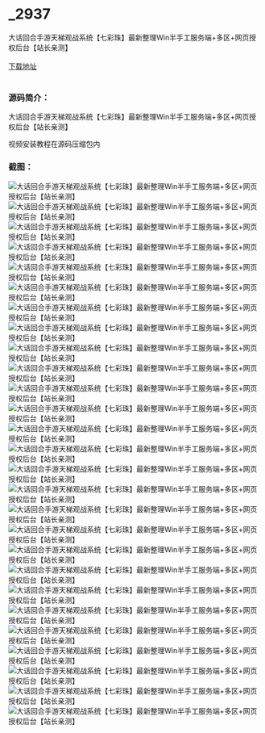 # _2937
大话回合手游天梯观战系统【七彩珠】最新整理Win半手工服务端+多区+网页授权后台【站长亲测】
<br/></br>
[下载地址](https://www.uuid2.com/2937.html "下载地址")
<br/></br>
<h3>源码简介：</h3>
<p>大话回合手游天梯观战系统【七彩珠】最新整理Win半手工服务端+多区+网页授权后台【站长亲测】<p>
<p>视频安装教程在源码压缩包内<p>
<h3>截图：</h3>
<img src="https://www.uuid2.com/wp-content/uploads/img/202205/43b8b92684.jpg" alt="大话回合手游天梯观战系统【七彩珠】最新整理Win半手工服务端+多区+网页授权后台【站长亲测】"><img src="https://www.uuid2.com/wp-content/uploads/img/202205/43b8b92281.jpg" alt="大话回合手游天梯观战系统【七彩珠】最新整理Win半手工服务端+多区+网页授权后台【站长亲测】"><img src="https://www.uuid2.com/wp-content/uploads/img/202205/43b8b92201.jpg" alt="大话回合手游天梯观战系统【七彩珠】最新整理Win半手工服务端+多区+网页授权后台【站长亲测】"><img src="https://www.uuid2.com/wp-content/uploads/img/202205/43b8b92297.jpg" alt="大话回合手游天梯观战系统【七彩珠】最新整理Win半手工服务端+多区+网页授权后台【站长亲测】"><img src="https://www.uuid2.com/wp-content/uploads/img/202205/43b8b92974.jpg" alt="大话回合手游天梯观战系统【七彩珠】最新整理Win半手工服务端+多区+网页授权后台【站长亲测】"><img src="https://www.uuid2.com/wp-content/uploads/img/202205/43b8b92215.jpg" alt="大话回合手游天梯观战系统【七彩珠】最新整理Win半手工服务端+多区+网页授权后台【站长亲测】"><img src="https://www.uuid2.com/wp-content/uploads/img/202205/685af2d908.jpg" alt="大话回合手游天梯观战系统【七彩珠】最新整理Win半手工服务端+多区+网页授权后台【站长亲测】"><img src="https://www.uuid2.com/wp-content/uploads/img/202205/685af2d106.jpg" alt="大话回合手游天梯观战系统【七彩珠】最新整理Win半手工服务端+多区+网页授权后台【站长亲测】"><img src="https://www.uuid2.com/wp-content/uploads/img/202205/685af2d110.jpg" alt="大话回合手游天梯观战系统【七彩珠】最新整理Win半手工服务端+多区+网页授权后台【站长亲测】"><img src="https://www.uuid2.com/wp-content/uploads/img/202205/685af2d774.jpg" alt="大话回合手游天梯观战系统【七彩珠】最新整理Win半手工服务端+多区+网页授权后台【站长亲测】"><img src="https://www.uuid2.com/wp-content/uploads/img/202205/685af2d807.jpg" alt="大话回合手游天梯观战系统【七彩珠】最新整理Win半手工服务端+多区+网页授权后台【站长亲测】"><img src="https://www.uuid2.com/wp-content/uploads/img/202205/685af2d478.jpg" alt="大话回合手游天梯观战系统【七彩珠】最新整理Win半手工服务端+多区+网页授权后台【站长亲测】"><img src="https://www.uuid2.com/wp-content/uploads/img/202205/685af2d960.jpg" alt="大话回合手游天梯观战系统【七彩珠】最新整理Win半手工服务端+多区+网页授权后台【站长亲测】"><img src="https://www.uuid2.com/wp-content/uploads/img/202205/fd0aefc351.jpg" alt="大话回合手游天梯观战系统【七彩珠】最新整理Win半手工服务端+多区+网页授权后台【站长亲测】"><img src="https://www.uuid2.com/wp-content/uploads/img/202205/fd0aefc992.jpg" alt="大话回合手游天梯观战系统【七彩珠】最新整理Win半手工服务端+多区+网页授权后台【站长亲测】"><img src="https://www.uuid2.com/wp-content/uploads/img/202205/fd0aefc458.jpg" alt="大话回合手游天梯观战系统【七彩珠】最新整理Win半手工服务端+多区+网页授权后台【站长亲测】"><img src="https://www.uuid2.com/wp-content/uploads/img/202205/fd0aefc687.jpg" alt="大话回合手游天梯观战系统【七彩珠】最新整理Win半手工服务端+多区+网页授权后台【站长亲测】"><img src="https://www.uuid2.com/wp-content/uploads/img/202205/fd0aefc510.jpg" alt="大话回合手游天梯观战系统【七彩珠】最新整理Win半手工服务端+多区+网页授权后台【站长亲测】"><img src="https://www.uuid2.com/wp-content/uploads/img/202205/fd0aefc963.jpg" alt="大话回合手游天梯观战系统【七彩珠】最新整理Win半手工服务端+多区+网页授权后台【站长亲测】"><img src="https://www.uuid2.com/wp-content/uploads/img/202205/792b49e422.jpg" alt="大话回合手游天梯观战系统【七彩珠】最新整理Win半手工服务端+多区+网页授权后台【站长亲测】"><img src="https://www.uuid2.com/wp-content/uploads/img/202205/792b49e297.jpg" alt="大话回合手游天梯观战系统【七彩珠】最新整理Win半手工服务端+多区+网页授权后台【站长亲测】"><img src="https://www.uuid2.com/wp-content/uploads/img/202205/792b49e223.jpg" alt="大话回合手游天梯观战系统【七彩珠】最新整理Win半手工服务端+多区+网页授权后台【站长亲测】"><img src="https://www.uuid2.com/wp-content/uploads/img/202205/792b49e475.jpg" alt="大话回合手游天梯观战系统【七彩珠】最新整理Win半手工服务端+多区+网页授权后台【站长亲测】"><img src="https://www.uuid2.com/wp-content/uploads/img/202205/792b49e503.jpg" alt="大话回合手游天梯观战系统【七彩珠】最新整理Win半手工服务端+多区+网页授权后台【站长亲测】"><img src="https://www.uuid2.com/wp-content/uploads/img/202205/792b49e462.jpg" alt="大话回合手游天梯观战系统【七彩珠】最新整理Win半手工服务端+多区+网页授权后台【站长亲测】"><img src="https://www.uuid2.com/wp-content/uploads/img/202205/792b49e282.jpg" alt="大话回合手游天梯观战系统【七彩珠】最新整理Win半手工服务端+多区+网页授权后台【站长亲测】"><img src="https://www.uuid2.com/wp-content/uploads/img/202205/8c52b77725.jpg" alt="大话回合手游天梯观战系统【七彩珠】最新整理Win半手工服务端+多区+网页授权后台【站长亲测】">
